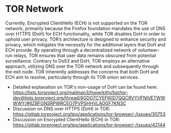 # TOR Network

Currently, Encrypted ClientHello (ECH) is not supported on the TOR network, primarily because the Firefox foundation mandates the use of DNS over HTTPS (DoH) for ECH functionality, while TOR disables DoH in order to uphold user privacy.
TOR’s architecture is designed to enhance security and privacy, which mitigates the necessity for the additional layers that DoH and ECH provide. By operating through a decentralized network of volunteer-run relays, TOR ensures that user data remains obscured from potential surveillance.
Contrary to Do53 and DoH, TOR employs an alternative approach, utilizing DNS over the TOR network and subsequently through the exit node.
TOR inherently addresses the concerns that both DoH and ECH aim to resolve, particularly through its TOR onion services.

- Detailed explanation on TOR's non-usage of DoH can be found here: https://lists.torproject.org/mailman3/hyperkitty/list/tor-dev@lists.torproject.org/thread/6GDO7CYEFIKID7QQCRVYVFNIVETWWWWY/#6ZBFGNSRPWRCEO7PVPSHHVLAOGF7KN3C
- Discussion on DNS over HTTPS (DoH) in TOR: https://gitlab.torproject.org/tpo/applications/tor-browser/-/issues/30753
- Discussion on Encrypted ClientHello (ECH) in TOR: https://gitlab.torproject.org/tpo/applications/tor-browser/-/issues/42144
